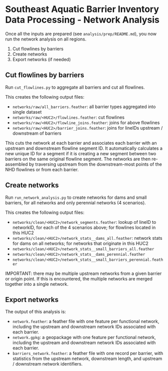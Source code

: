 # Southeast Aquatic Barrier Inventory Data Processing - Network Analysis

Once all the inputs are prepared (see `analysis/prep/README.md`), you now run the network analysis on all regions.

1. Cut flowlines by barriers
2. Create networks
3. Export networks (if needed)

## Cut flowlines by barriers

Run `cut_flowlines.py` to aggregate all barriers and cut all flowlines.

This creates the following output files:

- `networks/raw/all_barriers.feather`: all barrier types aggregated into single dataset
- `networks/raw/<HUC2>/flowlines.feather`: cut flowlines
- `networks/raw/<HUC2>/flowline_joins.feather`: joins for above flowlines
- `networks/raw/<HUC2>/barrier_joins.feather`: joins for lineIDs upstream / downstream of barriers

This cuts the network at each barrier and associates each barrier with an upstream and downstream flowline segment ID. It automatically calculates a new unique ID for a segment if it is creating a new segment between two barriers on the same original flowline segment. The networks are then re-assembled by traversing upstream from the downstream-most points of the NHD flowlines or from each barrier.

## Create networks

Run `run_network_analysis.py` to create networks for dams and small barriers, for all networks and only perennial networks (4 scenarios).

This creates the following output files:

- `networks/clean/<HUC2>/network_segments.feather`: lookup of lineID to networkID, for each of the 4 scenarios above; for flowlines located in this HUC2
- `networks/clean/<HUC2>/network_stats__dams_all.feather`: network stats for dams on all networks; for networks that originate in this HUC2
- `networks/clean/<HUC2>/network_stats__small_barriers_all.feather`
- `networks/clean/<HUC2>/network_stats__dams_perennial.feather`
- `networks/clean/<HUC2>/network_stats__small_barriers_perennial.feather`

IMPORTANT: there may be multiple upstream networks from a given barrier or origin point. If this is encountered, the multiple networks
are merged together into a single network.

## Export networks

The output of this analysis is:

- `network.feather`: a feather file with one feature per functional network, including the upstream and downstream network IDs associated with each barrier.
- `network.gpkg`: a geopackage with one feature per functional network, including the upstream and downstream network IDs associated with each barrier.
- `barriers_network.feather`: a feather file with one record per barrier, with statistics from the upstream network, downstream length, and upstream / downstream network identifiers.
